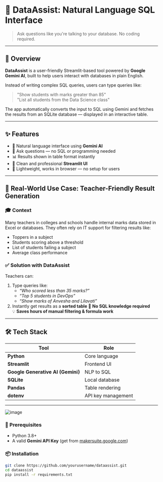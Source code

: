 # 🧠 DataAssist: Natural Language SQL Interface

> Ask questions like you're talking to your database. No coding required.

---

## 📌 Overview

**DataAssist** is a user-friendly Streamlit-based tool powered by **Google Gemini AI**, built to help users interact with databases in plain English.

Instead of writing complex SQL queries, users can type queries like:

> "Show students with marks greater than 85"  
> "List all students from the Data Science class"

The app automatically converts the input to SQL using Gemini and fetches the results from an SQLite database — displayed in an interactive table.

---

## ✨ Features

- 🧠 Natural language interface using **Gemini AI**
- 💬 Ask questions — no SQL or programming needed
- 📊 Results shown in table format instantly
- 🎨 Clean and professional **Streamlit UI**
- 🚀 Lightweight, works in browser — no setup for users

---

## 💼 Real-World Use Case: Teacher-Friendly Result Generation

### 🎓 **Context**  
Many teachers in colleges and schools handle internal marks data stored in Excel or databases. They often rely on IT support for filtering results like:

- Toppers in a subject
- Students scoring above a threshold
- List of students failing a subject
- Average class performance

### ✅ **Solution with DataAssist**  
Teachers can:

1. Type queries like:
   - _“Who scored less than 35 marks?”_
   - _“Top 5 students in DevOps”_
   - _“Show marks of Anvesha and Lilavati”_
2. Instantly get results as a **sorted table**
🔗 **No SQL knowledge required**  
💡 **Saves hours of manual filtering & formula work**

---

## 🛠️ Tech Stack

| Tool | Role |
|------|------|
| **Python** | Core language |
| **Streamlit** | Frontend UI |
| **Google Generative AI (Gemini)** | NLP to SQL |
| **SQLite** | Local database |
| **Pandas** | Table rendering |
| **dotenv** | API key management |

---

![image](https://github.com/user-attachments/assets/4b92abbe-c0e8-40f5-8d3b-e86489542f92)


### 🔧 Prerequisites

- Python 3.8+
- A valid **Gemini API Key** (get from [makersuite.google.com](https://makersuite.google.com))

### 📦 Installation

```bash
git clone https://github.com/yourusername/dataassist.git
cd dataassist
pip install -r requirements.txt
